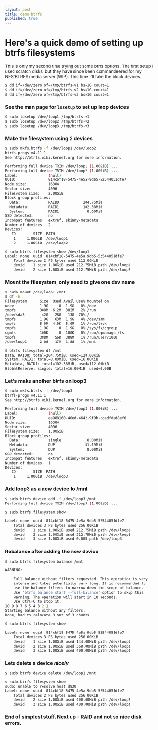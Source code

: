 ```yaml
---
layout: post
title: demo btrfs
published: true
---
```

# Here's a quick demo of setting up btrfs filesystems

This is only my second time trying out some btrfs options. The first setup I used scratch disks, but they have since been commandeered for my NFS/BTRFS media server (WIP).  This time I'll fake the block devices.

```sh
$ dd if=/dev/zero of=/tmp/btrfs-v1 bs=1G count=1
$ dd if=/dev/zero of=/tmp/btrfs-v2 bs=1G count=1
$ dd if=/dev/zero of=/tmp/btrfs-v3 bs=1G count=1
```

### See the man page for ``losetup`` to set up loop devices
```sh
$ sudo losetup /dev/loop1 /tmp/btrfs-v1
$ sudo losetup /dev/loop2 /tmp/btrfs-v2
$ sudo losetup /dev/loop3 /tmp/btrfs-v3
```

### Make the filesystem using 2 devices

```sh
$ sudo mkfs.btrfs -f /dev/loop1 /dev/loop2
btrfs-progs v4.11.1
See http://btrfs.wiki.kernel.org for more information.

Performing full device TRIM /dev/loop1 (1.00GiB) ...
Performing full device TRIM /dev/loop2 (1.00GiB) ...
Label:              (null)
UUID:               814cbf18-5475-4e5a-9db5-52544051dfe7
Node size:          16384
Sector size:        4096
Filesystem size:    2.00GiB
Block group profiles:
  Data:             RAID0           204.75MiB
  Metadata:         RAID1           102.38MiB
  System:           RAID1             8.00MiB
SSD detected:       no
Incompat features:  extref, skinny-metadata
Number of devices:  2
Devices:
   ID        SIZE  PATH
    1     1.00GiB  /dev/loop1
    2     1.00GiB  /dev/loop2
```

```sh
$ sudo btrfs filesystem show /dev/loop1
Label: none  uuid: 814cbf18-5475-4e5a-9db5-52544051dfe7
	Total devices 2 FS bytes used 112.00KiB
	devid    1 size 1.00GiB used 212.75MiB path /dev/loop1
	devid    2 size 1.00GiB used 212.75MiB path /dev/loop2
```

### Mount the filesystem, only need to give one dev name
```sh
$ sudo mount /dev/loop1 /mnt
$ df -h
Filesystem      Size  Used Avail Use% Mounted on
udev            1.9G     0  1.9G   0% /dev
tmpfs           388M  6.2M  382M   2% /run
/dev/sda5        42G   28G   13G  70% /
tmpfs           1.9G   63M  1.9G   4% /dev/shm
tmpfs           5.0M  4.0K  5.0M   1% /run/lock
tmpfs           1.9G     0  1.9G   0% /sys/fs/cgroup
cgmfs           100K     0  100K   0% /run/cgmanager/fs
tmpfs           388M   56K  388M   1% /run/user/1000
/dev/loop1      2.0G   17M  1.8G   1% /mnt

$ btrfs filesystem df /mnt
Data, RAID0: total=204.75MiB, used=128.00KiB
System, RAID1: total=8.00MiB, used=16.00KiB
Metadata, RAID1: total=102.38MiB, used=112.00KiB
GlobalReserve, single: total=16.00MiB, used=0.00B
```
### Let's make another btrfs on loop3
```sh
$ sudo mkfs.btrfs -f /dev/loop3 
btrfs-progs v4.11.1
See http://btrfs.wiki.kernel.org for more information.

Performing full device TRIM /dev/loop3 (1.00GiB) ...
Label:              (null)
UUID:               ea980160-40ed-4642-9f9b-ccadfded8ef0
Node size:          16384
Sector size:        4096
Filesystem size:    1.00GiB
Block group profiles:
  Data:             single            8.00MiB
  Metadata:         DUP              51.19MiB
  System:           DUP               8.00MiB
SSD detected:       no
Incompat features:  extref, skinny-metadata
Number of devices:  1
Devices:
   ID        SIZE  PATH
    1     1.00GiB  /dev/loop3
```
### Add loop3 as a new device to /mnt
```sh
$ sudo btrfs device add -f /dev/loop3 /mnt
Performing full device TRIM /dev/loop3 (1.00GiB) ...

$ sudo btrfs filesystem show 

Label: none  uuid: 814cbf18-5475-4e5a-9db5-52544051dfe7
	Total devices 3 FS bytes used 256.00KiB
	devid    1 size 1.00GiB used 212.75MiB path /dev/loop1
	devid    2 size 1.00GiB used 212.75MiB path /dev/loop2
	devid    3 size 1.00GiB used 0.00B path /dev/loop3
```
### Rebalance after adding the new device
```sh
$ sudo btrfs filesystem balance /mnt

WARNING:

	Full balance without filters requested. This operation is very
	intense and takes potentially very long. It is recommended to
	use the balance filters to narrow down the scope of balance.
	Use 'btrfs balance start --full-balance' option to skip this
	warning. The operation will start in 10 seconds.
	Use Ctrl-C to stop it.
10 9 8 7 6 5 4 3 2 1
Starting balance without any filters.
Done, had to relocate 3 out of 3 chunks

$ sudo btrfs filesystem show 

Label: none  uuid: 814cbf18-5475-4e5a-9db5-52544051dfe7
	Total devices 3 FS bytes used 256.00KiB
	devid    1 size 1.00GiB used 144.00MiB path /dev/loop1
	devid    2 size 1.00GiB used 368.00MiB path /dev/loop2
	devid    3 size 1.00GiB used 400.00MiB path /dev/loop3
```

### Lets delete a device *nicely*
```sh
$ sudo btrfs device delete /dev/loop1 /mnt

$ sudo btrfs filesystem show 
sudo: unable to resolve host d830
Label: none  uuid: 814cbf18-5475-4e5a-9db5-52544051dfe7
	Total devices 2 FS bytes used 256.00KiB
	devid    2 size 1.00GiB used 400.00MiB path /dev/loop2
	devid    3 size 1.00GiB used 400.00MiB path /dev/loop3
```
    
### End of simplest stuff.  Next up - RAID and not so nice disk errors.
